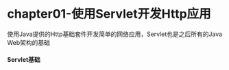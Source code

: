 # chapter01-使用Servlet开发Http应用

使用Java提供的Http基础套件开发简单的网络应用，Servlet也是之后所有的Java Web架构的基础

#### Servlet基础



